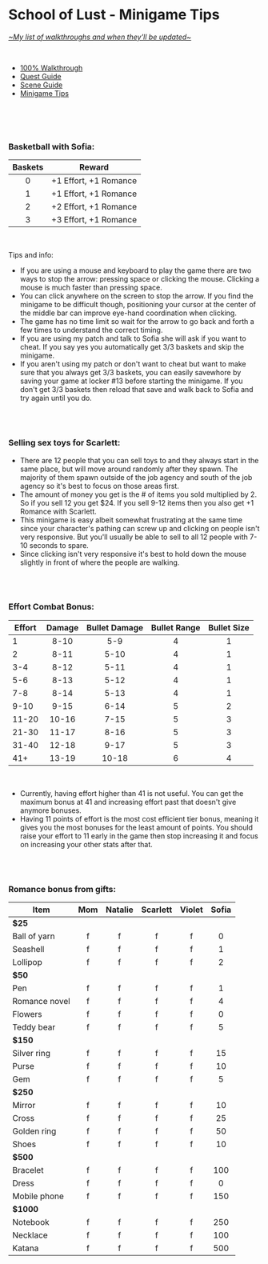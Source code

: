 # School of Lust - Minigame Tips
[*\~My list of walkthroughs and when they'll be updated\~*](https://www.patreon.com/maimlain)

<br>

- [100% Walkthrough](https://github.com/maim-lain/schooloflust/blob/master/walkthrough.md)  
- [Quest Guide](https://github.com/maim-lain/schooloflust/blob/master/quests.md)  
- [Scene Guide](https://github.com/maim-lain/schooloflust/blob/master/scenes.md)  
- [Minigame Tips](https://github.com/maim-lain/schooloflust/blob/master/minigames.md)  

<br>
<br>
<br>

### Basketball with Sofia:
Baskets | Reward
:---: | ---
0  | +1 Effort, +1 Romance
1  | +1 Effort, +1 Romance
2  | +2 Effort, +1 Romance
3  | +3 Effort, +1 Romance

<br>

Tips and info:
- If you are using a mouse and keyboard to play the game there are two ways to stop the arrow: pressing space or clicking the mouse. Clicking a mouse is much faster than pressing space.
- You can click anywhere on the screen to stop the arrow. If you find the minigame to be difficult though, positioning your cursor at the center of the middle bar can improve eye-hand coordination when clicking.
- The game has no time limit so wait for the arrow to go back and forth a few times to understand the correct timing.
- If you are using my patch and talk to Sofia she will ask if you want to cheat. If you say yes you automatically get 3/3 baskets and skip the minigame.
- If you aren't using my patch or don't want to cheat but want to make sure that you always get 3/3 baskets, you can easily savewhore by saving your game at locker #13 before starting the minigame. If you don't get 3/3 baskets then reload that save and walk back to Sofia and try again until you do.

<br>
<br>

### Selling sex toys for Scarlett:
- There are 12 people that you can sell toys to and they always start in the same place, but will move around randomly after they spawn. The majority of them spawn outside of the job agency and south of the job agency so it's best to focus on those areas first.
- The amount of money you get is the # of items you sold multiplied by 2. So if you sell 12 you get $24. If you sell 9-12 items then you also get +1 Romance with Scarlett.
- This minigame is easy albeit somewhat frustrating at the same time since your character's pathing can screw up and clicking on people isn't very responsive. But you'll usually be able to sell to all 12 people with 7-10 seconds to spare.
- Since clicking isn't very responsive it's best to hold down the mouse slightly in front of where the people are walking.

<br>
<br>

### Effort Combat Bonus:
Effort | Damage | Bullet Damage | Bullet Range | Bullet Size
--- | :---: | :---: | :---: | :---:
1 | 8-10 | 5-9 | 4 | 1
2 | 8-11 | 5-10 | 4 | 1
3-4 | 8-12 | 5-11 | 4 | 1
5-6 | 8-13 | 5-12 | 4 | 1
7-8 | 8-14 | 5-13 | 4 | 1
9-10 | 9-15 | 6-14 | 5 | 2
11-20 | 10-16 | 7-15 | 5 | 3
21-30 | 11-17 | 8-16 | 5 | 3
31-40 | 12-18 | 9-17 | 5 | 3
41+ | 13-19 | 10-18 | 6 | 4

<br>

- Currently, having effort higher than 41 is not useful. You can get the maximum bonus at 41 and increasing effort past that doesn't give anymore bonuses.
- Having 11 points of effort is the most cost efficient tier bonus, meaning it gives you the most bonuses for the least amount of points. You should raise your effort to 11 early in the game then stop increasing it and focus on increasing your other stats after that.

<br>
<br>

### Romance bonus from gifts:
Item | Mom | Natalie | Scarlett | Violet | Sofia
--- | :---: | :---: | :---: | :---: | :---:
**$25** | &nbsp; | &nbsp; | &nbsp; | &nbsp; | &nbsp;
Ball of yarn | f | f | f | f | 0
Seashell | f | f | f | f | 1
Lollipop | f | f | f | f | 2
**$50** | &nbsp; | &nbsp; | &nbsp; | &nbsp; | &nbsp;
Pen | f | f | f | f | 1
Romance novel | f | f | f | f | 4
Flowers | f | f | f | f | 0
Teddy bear | f | f | f | f | 5
**$150** | &nbsp; | &nbsp; | &nbsp; | &nbsp; | &nbsp;
Silver ring | f | f | f | f | 15
Purse | f | f | f | f | 10
Gem | f | f | f | f | 5
**$250** | &nbsp; | &nbsp; | &nbsp; | &nbsp; | &nbsp;
Mirror | f | f | f | f | 10
Cross | f | f | f | f | 25
Golden ring | f | f | f | f | 50
Shoes | f | f | f | f | 10
**$500** | &nbsp; | &nbsp; | &nbsp; | &nbsp; | &nbsp;
Bracelet | f | f | f | f | 100
Dress | f | f | f | f | 0
Mobile phone | f | f | f | f | 150
**$1000** | &nbsp; | &nbsp; | &nbsp; | &nbsp; | &nbsp;
Notebook | f | f | f | f | 250
Necklace | f | f | f | f | 100
Katana | f | f | f | f | 500
